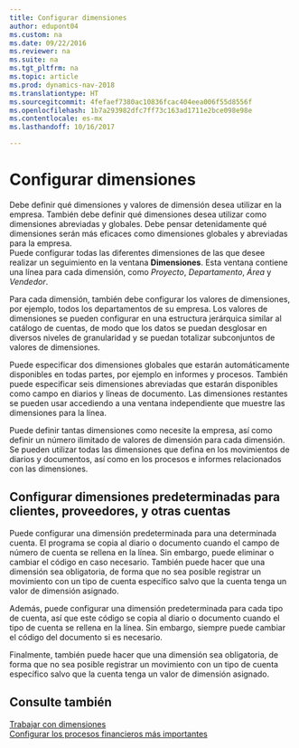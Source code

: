 ```yaml
---
title: Configurar dimensiones
author: edupont04
ms.custom: na
ms.date: 09/22/2016
ms.reviewer: na
ms.suite: na
ms.tgt_pltfrm: na
ms.topic: article
ms.prod: dynamics-nav-2018
ms.translationtype: HT
ms.sourcegitcommit: 4fefaef7380ac10836fcac404eea006f55d8556f
ms.openlocfilehash: 1b7a293982dfc7ff73c163ad1711e2bce098e98e
ms.contentlocale: es-mx
ms.lasthandoff: 10/16/2017

---
```


# <a name="set-up-dimensions"></a>Configurar dimensiones
Debe definir qué dimensiones y valores de dimensión desea utilizar en la empresa. También debe definir qué dimensiones desea utilizar como dimensiones abreviadas y globales. Debe pensar detenidamente qué dimensiones serán más eficaces como dimensiones globales y abreviadas para la empresa.  
Puede configurar todas las diferentes dimensiones de las que desee realizar un seguimiento en la ventana **Dimensiones**. Esta ventana contiene una línea para cada dimensión, como *Proyecto*, *Departamento*, *Área* y *Vendedor*.  

Para cada dimensión, también debe configurar los valores de dimensiones, por ejemplo, todos los departamentos de su empresa. Los valores de dimensiones se pueden configurar en una estructura jerárquica similar al catálogo de cuentas, de modo que los datos se puedan desglosar en diversos niveles de granularidad y se puedan totalizar subconjuntos de valores de dimensiones.  

Puede especificar dos dimensiones globales que estarán automáticamente disponibles en todas partes, por ejemplo en informes y procesos. También puede especificar seis dimensiones abreviadas que estarán disponibles como campo en diarios y líneas de documento. Las dimensiones restantes se pueden usar accediendo a una ventana independiente que muestre las dimensiones para la línea.  

Puede definir tantas dimensiones como necesite la empresa, así como definir un número ilimitado de valores de dimensión para cada dimensión. Se pueden utilizar todas las dimensiones que defina en los movimientos de diarios y documentos, así como en los procesos e informes relacionados con las dimensiones.  

## <a name="set-up-default-dimensions-for-customers-vendors-and-other-accounts"></a>Configurar dimensiones predeterminadas para clientes, proveedores, y otras cuentas
Puede configurar una dimensión predeterminada para una determinada cuenta. El programa se copia al diario o documento cuando el campo de número de cuenta se rellena en la línea. Sin embargo, puede eliminar o cambiar el código en caso necesario. También puede hacer que una dimensión sea obligatoria, de forma que no sea posible registrar un movimiento con un tipo de cuenta específico salvo que la cuenta tenga un valor de dimensión asignado.  

Además, puede configurar una dimensión predeterminada para cada tipo de cuenta, así que este código se copia al diario o documento cuando el tipo de cuenta se rellena en la línea. Sin embargo, siempre puede cambiar el código del documento si es necesario.  

Finalmente, también puede hacer que una dimensión sea obligatoria, de forma que no sea posible registrar un movimiento con un tipo de cuenta específico salvo que la cuenta tenga un valor de dimensión asignado.

## <a name="see-also"></a>Consulte también
[Trabajar con dimensiones](finance-dimensions.md)  
[Configurar los procesos financieros más importantes](finance-setup-finance.md)

